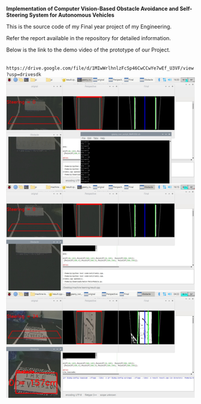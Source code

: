 <b>Implementation of Computer Vision-Based Obstacle Avoidance and Self-Steering System for Autonomous Vehicles</b>

This is the source code of my Final year project of my Engineering.

Refer the report available in the repository for detailed information.

Below is the link to the demo video of the prototype of our Project.

<code>
https://drive.google.com/file/d/1MIwWrlhnlzFcSp46CwCCwYe7wEf_U3VF/view?usp=drivesdk
</code>
<img src="./snap 1.jpeg" alt="pic1">
<img src="./snap 2.jpeg" alt="pic2">
<img src="./snap 3.jpeg" alt="pic3">


